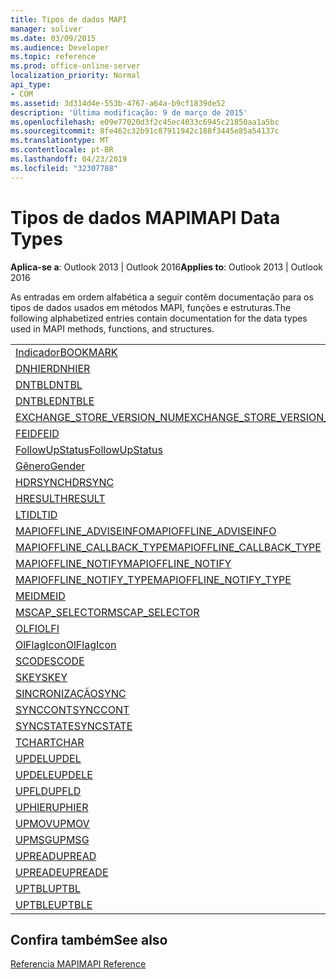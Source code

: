 ```yaml
---
title: Tipos de dados MAPI
manager: soliver
ms.date: 03/09/2015
ms.audience: Developer
ms.topic: reference
ms.prod: office-online-server
localization_priority: Normal
api_type:
- COM
ms.assetid: 3d314d4e-553b-4767-a64a-b9cf1839de52
description: 'Última modificação: 9 de março de 2015'
ms.openlocfilehash: e09e77020d3f2c45ec4033c6945c21850aa1a5bc
ms.sourcegitcommit: 8fe462c32b91c87911942c188f3445e85a54137c
ms.translationtype: MT
ms.contentlocale: pt-BR
ms.lasthandoff: 04/23/2019
ms.locfileid: "32307788"
---
```

# <a name="mapi-data-types"></a><span data-ttu-id="cc67e-103">Tipos de dados MAPI</span><span class="sxs-lookup"><span data-stu-id="cc67e-103">MAPI Data Types</span></span>

  
  
<span data-ttu-id="cc67e-104">**Aplica-se a**: Outlook 2013 | Outlook 2016</span><span class="sxs-lookup"><span data-stu-id="cc67e-104">**Applies to**: Outlook 2013 | Outlook 2016</span></span> 
  
<span data-ttu-id="cc67e-105">As entradas em ordem alfabética a seguir contêm documentação para os tipos de dados usados em métodos MAPI, funções e estruturas.</span><span class="sxs-lookup"><span data-stu-id="cc67e-105">The following alphabetized entries contain documentation for the data types used in MAPI methods, functions, and structures.</span></span> 
  
||
|:-----|
|[<span data-ttu-id="cc67e-106">Indicador</span><span class="sxs-lookup"><span data-stu-id="cc67e-106">BOOKMARK</span></span>](bookmark.md) <br/> |
|[<span data-ttu-id="cc67e-107">DNHIER</span><span class="sxs-lookup"><span data-stu-id="cc67e-107">DNHIER</span></span>](dnhier.md) <br/> |
|[<span data-ttu-id="cc67e-108">DNTBL</span><span class="sxs-lookup"><span data-stu-id="cc67e-108">DNTBL</span></span>](dntbl.md) <br/> |
|[<span data-ttu-id="cc67e-109">DNTBLE</span><span class="sxs-lookup"><span data-stu-id="cc67e-109">DNTBLE</span></span>](dntble.md) <br/> |
|[<span data-ttu-id="cc67e-110">EXCHANGE_STORE_VERSION_NUM</span><span class="sxs-lookup"><span data-stu-id="cc67e-110">EXCHANGE_STORE_VERSION_NUM</span></span>](exchange_store_version_num.md) <br/> |
|[<span data-ttu-id="cc67e-111">FEID</span><span class="sxs-lookup"><span data-stu-id="cc67e-111">FEID</span></span>](feid.md) <br/> |
|[<span data-ttu-id="cc67e-112">FollowUpStatus</span><span class="sxs-lookup"><span data-stu-id="cc67e-112">FollowUpStatus</span></span>](followupstatus.md) <br/> |
|[<span data-ttu-id="cc67e-113">Gênero</span><span class="sxs-lookup"><span data-stu-id="cc67e-113">Gender</span></span>](gender.md) <br/> |
|[<span data-ttu-id="cc67e-114">HDRSYNC</span><span class="sxs-lookup"><span data-stu-id="cc67e-114">HDRSYNC</span></span>](hdrsync.md) <br/> |
|[<span data-ttu-id="cc67e-115">HRESULT</span><span class="sxs-lookup"><span data-stu-id="cc67e-115">HRESULT</span></span>](hresult.md) <br/> |
|[<span data-ttu-id="cc67e-116">LTID</span><span class="sxs-lookup"><span data-stu-id="cc67e-116">LTID</span></span>](ltid.md) <br/> |
|[<span data-ttu-id="cc67e-117">MAPIOFFLINE_ADVISEINFO</span><span class="sxs-lookup"><span data-stu-id="cc67e-117">MAPIOFFLINE_ADVISEINFO</span></span>](mapioffline_adviseinfo.md) <br/> |
|[<span data-ttu-id="cc67e-118">MAPIOFFLINE_CALLBACK_TYPE</span><span class="sxs-lookup"><span data-stu-id="cc67e-118">MAPIOFFLINE_CALLBACK_TYPE</span></span>](mapioffline_callback_type.md) <br/> |
|[<span data-ttu-id="cc67e-119">MAPIOFFLINE_NOTIFY</span><span class="sxs-lookup"><span data-stu-id="cc67e-119">MAPIOFFLINE_NOTIFY</span></span>](mapioffline_notify.md) <br/> |
|[<span data-ttu-id="cc67e-120">MAPIOFFLINE_NOTIFY_TYPE</span><span class="sxs-lookup"><span data-stu-id="cc67e-120">MAPIOFFLINE_NOTIFY_TYPE</span></span>](mapioffline_notify_type.md) <br/> |
|[<span data-ttu-id="cc67e-121">MEID</span><span class="sxs-lookup"><span data-stu-id="cc67e-121">MEID</span></span>](meid.md) <br/> |
|[<span data-ttu-id="cc67e-122">MSCAP_SELECTOR</span><span class="sxs-lookup"><span data-stu-id="cc67e-122">MSCAP_SELECTOR</span></span>](mscap_selector.md) <br/> |
|[<span data-ttu-id="cc67e-123">OLFI</span><span class="sxs-lookup"><span data-stu-id="cc67e-123">OLFI</span></span>](olfi.md) <br/> |
|[<span data-ttu-id="cc67e-124">OlFlagIcon</span><span class="sxs-lookup"><span data-stu-id="cc67e-124">OlFlagIcon</span></span>](olflagicon.md) <br/> |
|[<span data-ttu-id="cc67e-125">SCODE</span><span class="sxs-lookup"><span data-stu-id="cc67e-125">SCODE</span></span>](scode.md) <br/> |
|[<span data-ttu-id="cc67e-126">SKEY</span><span class="sxs-lookup"><span data-stu-id="cc67e-126">SKEY</span></span>](skey.md) <br/> |
|[<span data-ttu-id="cc67e-127">SINCRONIZAÇÃO</span><span class="sxs-lookup"><span data-stu-id="cc67e-127">SYNC</span></span>](sync.md) <br/> |
|[<span data-ttu-id="cc67e-128">SYNCCONT</span><span class="sxs-lookup"><span data-stu-id="cc67e-128">SYNCCONT</span></span>](synccont.md) <br/> |
|[<span data-ttu-id="cc67e-129">SYNCSTATE</span><span class="sxs-lookup"><span data-stu-id="cc67e-129">SYNCSTATE</span></span>](syncstate.md) <br/> |
|[<span data-ttu-id="cc67e-130">TCHAR</span><span class="sxs-lookup"><span data-stu-id="cc67e-130">TCHAR</span></span>](tchar.md) <br/> |
|[<span data-ttu-id="cc67e-131">UPDEL</span><span class="sxs-lookup"><span data-stu-id="cc67e-131">UPDEL</span></span>](updel.md) <br/> |
|[<span data-ttu-id="cc67e-132">UPDELE</span><span class="sxs-lookup"><span data-stu-id="cc67e-132">UPDELE</span></span>](updele.md) <br/> |
|[<span data-ttu-id="cc67e-133">UPFLD</span><span class="sxs-lookup"><span data-stu-id="cc67e-133">UPFLD</span></span>](upfld.md) <br/> |
|[<span data-ttu-id="cc67e-134">UPHIER</span><span class="sxs-lookup"><span data-stu-id="cc67e-134">UPHIER</span></span>](uphier.md) <br/> |
|[<span data-ttu-id="cc67e-135">UPMOV</span><span class="sxs-lookup"><span data-stu-id="cc67e-135">UPMOV</span></span>](upmov.md) <br/> |
|[<span data-ttu-id="cc67e-136">UPMSG</span><span class="sxs-lookup"><span data-stu-id="cc67e-136">UPMSG</span></span>](upmsg.md) <br/> |
|[<span data-ttu-id="cc67e-137">UPREAD</span><span class="sxs-lookup"><span data-stu-id="cc67e-137">UPREAD</span></span>](upread.md) <br/> |
|[<span data-ttu-id="cc67e-138">UPREADE</span><span class="sxs-lookup"><span data-stu-id="cc67e-138">UPREADE</span></span>](upreade.md) <br/> |
|[<span data-ttu-id="cc67e-139">UPTBL</span><span class="sxs-lookup"><span data-stu-id="cc67e-139">UPTBL</span></span>](uptbl.md) <br/> |
|[<span data-ttu-id="cc67e-140">UPTBLE</span><span class="sxs-lookup"><span data-stu-id="cc67e-140">UPTBLE</span></span>](uptble.md) <br/> |
   
## <a name="see-also"></a><span data-ttu-id="cc67e-141">Confira também</span><span class="sxs-lookup"><span data-stu-id="cc67e-141">See also</span></span>



[<span data-ttu-id="cc67e-142">Referencia MAPI</span><span class="sxs-lookup"><span data-stu-id="cc67e-142">MAPI Reference</span></span>](mapi-reference.md)

